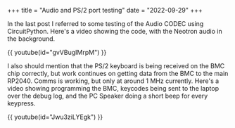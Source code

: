 +++
title = "Audio and PS/2 port testing"
date = "2022-09-29"
+++

In the last post I referred to some testing of the Audio CODEC using CircuitPython. Here's a video showing the code, with the Neotron audio in the background.

{{ youtube(id="gvVBugIMrpM") }}

I also should mention that the PS/2 keyboard is being received on the BMC chip correctly, but work continues on getting data from the BMC to the main RP2040. Comms is working, but only at around 1 MHz currently. Here's a video showing programming the BMC, keycodes being sent to the laptop over the debug log, and the PC Speaker doing a short beep for every keypress.

{{ youtube(id="Jwu3ziLYEgk") }}
